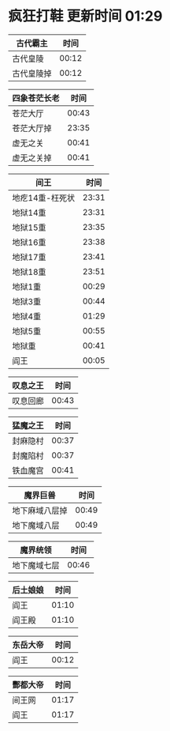 # 疯狂打鞋 更新时间 01:29

| 古代霸主   | 时间    |
|--------|-------|
| 古代皇陵 | 00:12 |
| 古代皇陵掉 | 00:12 |

| 四象苍茫长老   | 时间    |
|--------|-------|
| 苍茫大厅 | 00:43 |
| 苍茫大厅掉 | 23:35 |
| 虚无之关 | 00:41 |
| 虚无之关掉 | 00:41 |

| 间王   | 时间    |
|--------|-------|
| 地疙14重-枉死状 | 23:31 |
| 地狱14重 | 23:31 |
| 地狱15重 | 23:35 |
| 地狱16重 | 23:38 |
| 地狱17重 | 23:41 |
| 地狱18重 | 23:51 |
| 地狱1重 | 00:29 |
| 地狱3重 | 00:44 |
| 地狱4重 | 01:29 |
| 地狱5重 | 00:55 |
| 地狱重 | 00:41 |
| 阎王 | 00:05 |

| 叹息之王   | 时间    |
|--------|-------|
| 叹息回廊 | 00:43 |

| 猛魔之王   | 时间    |
|--------|-------|
| 封麻隐村 | 00:37 |
| 封魔陷村 | 00:37 |
| 铁血魔宫 | 00:41 |

| 魔界巨兽   | 时间    |
|--------|-------|
| 地下麻域八层掉 | 00:49 |
| 地下魔域八层 | 00:49 |

| 魔界统领   | 时间    |
|--------|-------|
| 地下魔域七层 | 00:46 |

| 后土娘娘   | 时间    |
|--------|-------|
| 阎王 | 01:10 |
| 阎王殿 | 01:10 |

| 东岳大帝   | 时间    |
|--------|-------|
| 阎王 | 00:12 |

| 酆都大帝   | 时间    |
|--------|-------|
| 间王网 | 01:17 |
| 阎王 | 01:17 |